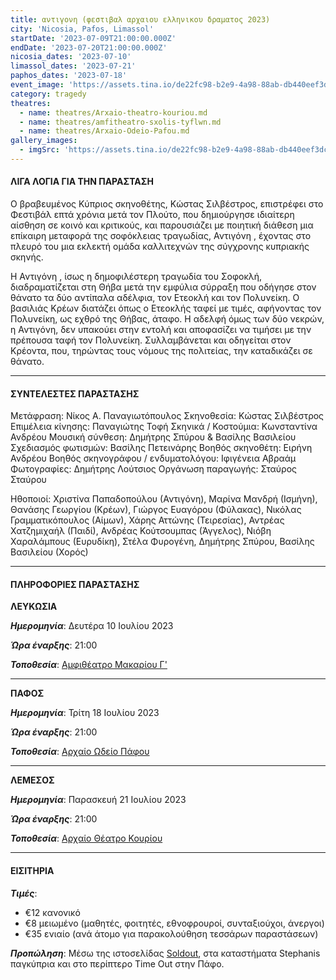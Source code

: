 ```yaml
---
title: αντιγονη (φεστιβαλ αρχαιου ελληνικου δραματος 2023)
city: 'Nicosia, Pafos, Limassol'
startDate: '2023-07-09T21:00:00.000Z'
endDate: '2023-07-20T21:00:00.000Z'
nicosia_dates: '2023-07-10'
limassol_dates: '2023-07-21'
paphos_dates: '2023-07-18'
event_image: 'https://assets.tina.io/de22fc98-b2e9-4a98-88ab-db440eef3dc1/Antigoni.jpg'
category: tragedy
theatres:
  - name: theatres/Arxaio-theatro-kouriou.md
  - name: theatres/amfitheatro-sxolis-tyflwn.md
  - name: theatres/Arxaio-Odeio-Pafou.md
gallery_images:
  - imgSrc: 'https://assets.tina.io/de22fc98-b2e9-4a98-88ab-db440eef3dc1/Antigoni_2.jpg'
---
```


#### ΛΙΓΑ ΛΟΓΙΑ ΓΙΑ ΤΗΝ ΠΑΡΑΣΤΑΣΗ

Ο βραβευμένος Κύπριος σκηνοθέτης, Κώστας Σιλβέστρος, επιστρέφει στο Φεστιβάλ επτά χρόνια μετά τον Πλούτο, που δημιούργησε ιδιαίτερη αίσθηση σε κοινό και κριτικούς, και παρουσιάζει	με ποιητική	διάθεση μια επίκαιρη	μεταφορά της σοφόκλειας	τραγωδίας, Αντιγόνη	, έχοντας	στο πλευρό	του μια εκλεκτή	ομάδα καλλιτεχνών	της σύγχρονης κυπριακής σκηνής.

Η	Αντιγόνη	, ίσως η δημοφιλέστερη τραγωδία	του Σοφοκλή,
διαδραματίζεται στη Θήβα μετά την εμφύλια σύρραξη που οδήγησε στον θάνατο τα δύο αντίπαλα αδέλφια, τον
Ετεοκλή	και τον Πολυνείκη.	Ο βασιλιάς	Κρέων διατάζει	όπως ο Ετεοκλής	ταφεί με τιμές, αφήνοντας	τον
Πολυνείκη, ως εχθρό της Θήβας, άταφο. Η αδελφή όμως των δύο νεκρών, η Αντιγόνη, δεν υπακούει στην εντολή
και αποφασίζει να τιμήσει με την πρέπουσα ταφή τον Πολυνείκη. Συλλαμβάνεται και οδηγείται στον Κρέοντα,
που, τηρώντας τους νόμους της πολιτείας, την καταδικάζει σε θάνατο.

***

#### ΣΥΝΤΕΛΕΣΤΕΣ ΠΑΡΑΣΤΑΣΗΣ

Μετάφραση: Νίκος Α. Παναγιωτόπουλος
Σκηνοθεσία: Κώστας Σιλβέστρος
Επιμέλεια κίνησης: Παναγιώτης Τοφή
Σκηνικά / Κοστούμια: Κωνσταντίνα Ανδρέου
Μουσική σύνθεση:	Δημήτρης Σπύρου & Βασίλης Βασιλείου
Σχεδιασμός φωτισμών:	Βασίλης Πετεινάρης
Βοηθός σκηνοθέτη: Ειρήνη Ανδρέου
Βοηθός σκηνογράφου / ενδυματολόγου: Ιφιγένεια Αβραάμ
Φωτογραφίες: Δημήτρης Λούτσιος
Οργάνωση παραγωγής: Σταύρος Σταύρου

Ηθοποιοί: Χριστίνα Παπαδοπούλου (Αντιγόνη), Μαρίνα Μανδρή (Ισμήνη), Θανάσης Γεωργίου (Κρέων), Γιώργος Ευαγόρου (Φύλακας), Νικόλας Γραμματικόπουλος (Αίμων), Χάρης Αττώνης (Τειρεσίας), Αντρέας Χατζημιχαήλ (Παιδί), Ανδρέας Κούτσουμπας (Άγγελος), Νιόβη Χαραλάμπους (Ευρυδίκη), Στέλα Φυρογένη, Δημήτρης Σπύρου, Βασίλης Βασιλείου (Χορός)

***

#### ΠΛΗΡΟΦΟΡΙΕΣ ΠΑΡΑΣΤΑΣΗΣ

**ΛΕΥΚΩΣΙΑ**

***Ημερομηνία***: Δευτέρα 10 Ιουλίου 2023

***Ώρα έναρξης***: 21:00

***Τοποθεσία***: [Αμφιθέατρο Μακαρίου Γ'](?#map "")

***

**ΠΑΦΟΣ**

***Ημερομηνία***: Τρίτη 18 Ιουλίου 2023

***Ώρα έναρξης***: 21:00

***Τοποθεσία***: [Αρχαίο Ωδείο Πάφου](?#map "")

***

**ΛΕΜΕΣΟΣ**

***Ημερομηνία***: Παρασκευή 21 Ιουλίου 2023

***Ώρα έναρξης***: 21:00

***Τοποθεσία***: [Αρχαίο Θέατρο Κουρίου](?#map "")

***

#### ΕΙΣΙΤΗΡΙΑ

***Τιμές***:

* €12 κανονικό
* €8 μειωμένο	(μαθητές, φοιτητές, εθνοφρουροί, συνταξιούχοι, άνεργοι)
* €35 ενιαίο (ανά άτομο για παρακολούθηση τεσσάρων παραστάσεων)

***Προπώληση***: Μέσω της ιστοσελίδας [Soldout](https://www.soldoutticketbox.com/international-festival-of-ancient-greek-drama-2023/?lang=en ""), στα καταστήματα Stephanis παγκύπρια και στο περίπτερο Time Out στην Πάφο.
